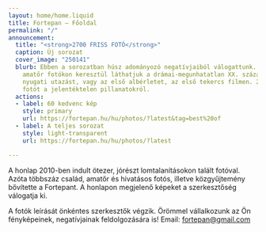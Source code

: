 ```yaml
---
layout: home/home.liquid
title: Fortepan — Főoldal
permalink: "/"
announcement:
  title: "<strong>2700 FRISS FOTÓ</strong>"
  caption: Új sorozat
  cover_image: "250141"
  blurb: Ebben a sorozatban húsz adományozó negatívjaiból válogattunk. Jórészt családi,
    amatőr fotókon keresztül láthatjuk a drámai-megunhatatlan XX. századot. Az első
    nyugati utazást, vagy az első albérletet, az első tekercs filmen. 2700 jelentős
    fotót a jelentéktelen pillanatokról.
  actions:
  - label: 60 kedvenc kép
    style: primary
    url: https://fortepan.hu/hu/photos/?latest&tag=best%20of
  - label: A teljes sorozat
    style: light-transparent
    url: https://fortepan.hu/hu/photos/?latest

---
```

A honlap 2010-ben indult ötezer, jórészt lomtalanításokon talált fotóval. Azóta többszáz család, amatőr és hivatásos fotós, illetve közgyűjtemény bővítette a Fortepant. A honlapon megjelenő képeket a szerkesztőség válogatja ki.

A fotók leírását önkéntes szerkesztők végzik. Örömmel vállalkozunk az Ön fényképeinek, negatívjainak feldolgozására is! Email: [fortepan@gmail.com](mailto:fortepan@gmail.com)